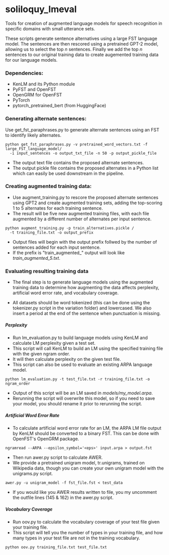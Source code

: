 # soliloquy_lmeval
Tools for creation of augmented language models for speech recognition in specific domains with small utterance sets.

These scripts generate sentence alternatives using a large FST language model. The sentences are then rescored using a pretrained GPT-2 model, allowing us to select the top *n* sentences. Finally we add the top *n* sentences to our original training data to create augemented training data for our language models.

### Dependencies:
- KenLM and its Python module
- PyFST and OpenFST
- OpenGRM for OpenFST
- PyTorch
- pytorch_pretrained_bert (from HuggingFace)

### Generating alternate sentences:
Use get_fst_paraphrases.py to generate alternate sentences using an FST to identify likely alternates.

```
python get_fst_paraphrases.py -v pretrained_word_vectors.txt -f large_FST_language_model/
  -i input_sentences -o output_txt_file -n 50 -p output_pickle_file
```

- The output text file contains the proposed alternate sentences. 
- The output pickle file contains the proposed alternates in a Python list which can easily be used downstream in the pipeline.

### Creating augmented training data:
- Use augment_training.py to rescore the proposed alternate sentences using GPT2 and create augmented training sets, adding the top-scoring 1 to 5 alternates for each training sentence. 
- The result will be five new augmented training files, with each file augmented by a different number of alternates per input sentence.

```
python augment_training.py -p train_alternatives.pickle /
  -t training_file.txt -o output_prefix
```
- Output files will begin with the output prefix follwed by the number of sentences added for each input sentence. 
- If the prefix is "train_augmented_" output will look like *train_augmented_5.txt*.

### Evaluating resulting training data
- The final step is to generate language models using the augmented training data to determine how augmenting the data affects perplexity, artificial word error rate, and vocabulary coverage.

- All datasets should be word tokenized (this can be done using the tokenizer.py script in the variation folder) and lowercased. We also insert a period at the end of the sentence when punctuation is missing.

##### Perplexity
- Run lm_evaluation.py to build language models using KenLM and calculate LM perplexity given a test set. 
- This script will call KenLM to build an LM using the specified training file with the given ngram order. 
- It will then calculate perplexity on the given test file. 
- This script can also be used to evaluate an existing ARPA language model.
```
python lm_evaluation.py -t test_file.txt -r training_file.txt -o ngram_order
```
- Output of this script will be an LM saved in *models/my_model.arpa*. 
- Rerunning the script will overwrite this model, so if you need to save your model, you should rename it prior to rerunning the script.

##### Artificial Word Error Rate
- To calculate artificial word error rate for an LM, the ARPA LM file output by KenLM should be converted to a binary FST. This can be done with OpenFST's OpenGRM package. 
```
ngramread --ARPA --epsilon_symbol='<eps>' input.arpa > output.fst
```
- Then run awer.py script to calculate AWER. 
- We provide a pretrained unigram model, tr.unigrams, trained on Wikipedia data, though you can create your own unigram model with the unigrams.py script.
```
awer.py -u unigram_model -f fst_file.fst < test_data
```
- If you would like you AWER results written to file, you my uncomment the outfile lines (145 & 162) in the awer.py script.

##### Vocabulary Coverage
- Run oov.py to calculate the vocabulary coverage of your test file given your training file. 
- This script will tell you the number of types in your training file, and how many types in your test file are not in the training vocabulary.

```
python oov.py training_file.txt test_file.txt
```
